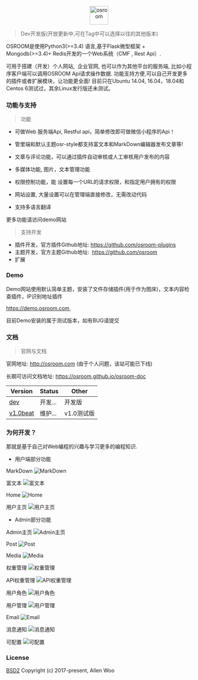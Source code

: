 
<div align=center><img width="auto" height="50" src="https://raw.githubusercontent.com/osroom/osroom/dev/apps/static/sys_imgs/osroom-logo.png" alt="osroom"/></div>

> Dev开发版(开放更新中,可在Tag中可以选择以往的其他版本)

OSROOM是使用Python3(>=3.4) 语言,基于Flask微型框架 + Mongodb(>=3.4)+ Redis开发的一个Web系统（CMF , Rest Api）.

可用于搭建（开发）个人网站,  企业官网, 也可以作为其他平台的服务端, 比如小程序客户端可以调用OSROOM Api请求操作数据.
功能支持方便,可以自己开发更多的插件或者扩展模块，让功能更全面!
目前只在Ubuntu 14.04, 16.04，18.04和Centos 6测试过，其余Linux发行版还未测试。

### 功能与支持

> 功能

- 可做Web 服务端Api, Restful api，简单修改即可做微信小程序的Api！

- 管里端和默认主题osr-style都支持富文本和MarkDown编辑器发布文章等!

- 文章与评论功能，可以通过插件自动审核或人工审核用户发布的内容

- 多媒体功能, 图片，文本管理功能

- 权限控制功能，能 设置每一个URL的请求权限，和指定用户拥有的权限

- 网站设置, 大量设置可以在管理端直接修改，无需改动代码

- 支持多语言翻译

更多功能请访问demo网站

> 支持开发

- 插件开发，官方插件Github地址: https://github.com/osroom-plugins
- 主题开发，官方主题Github地址:  https://github.com/osroom​​​​​​​
- 扩展 

### Demo

Demo网站使用默认简单主题，安装了文件存储插件(用于作为图床)，文本内容检查插件，IP识别地址插件

https://demo.osroom.com 

目前Demo安装的属于测试版本，如有BUG请提交

### 文档

> 官网与文档

官网地址: http://osroom.com (由于个人问题，该站可能已下线)

长期可访问文档地址: https://osroom.github.io/osroom-doc

|   Version  |   Status  |  Other   |
| --- | --- | --- |
|   [dev](https://github.com/osroom/osroom)    |  开发...   |    开发版 |
|   [v1.0beat](https://github.com/osroom/osroom/tree/v1.0(beta))  |  维护...   |   v1.0测试版  |

### 为何开发？

那就是基于自己对Web编程的兴趣与学习更多的编程知识.

* 用户端部分功能

MarkDown
![MarkDown](http://osshare.oss-cn-shenzhen.aliyuncs.com/Introduction/markdown.png)

富文本
![富文本](http://osshare.oss-cn-shenzhen.aliyuncs.com/Introduction/richtext.png)

Home
![Home](http://osshare.oss-cn-shenzhen.aliyuncs.com/Introduction/home.png)

用户主页
![用户主页](http://osshare.oss-cn-shenzhen.aliyuncs.com/Introduction/user-home.png)

* Admin部分功能

Admin主页
![Admin主页](http://osshare.oss-cn-shenzhen.aliyuncs.com/Introduction/admin.png)

Post
![Post](http://osshare.oss-cn-shenzhen.aliyuncs.com/Introduction/post.png)

Media
![Media](http://osshare.oss-cn-shenzhen.aliyuncs.com/Introduction/media.png)

权重管理
![权重管理](http://osshare.oss-cn-shenzhen.aliyuncs.com/Introduction/per1.png)

API权重管理
![API权重管理](http://osshare.oss-cn-shenzhen.aliyuncs.com/Introduction/api-per.png)

用户角色
![用户角色](http://osshare.oss-cn-shenzhen.aliyuncs.com/Introduction/role.png)

用户管理
![用户管理](http://osshare.oss-cn-shenzhen.aliyuncs.com/Introduction/userm.png)

Email
![Email](http://osshare.oss-cn-shenzhen.aliyuncs.com/Introduction/emailm.png)

消息通知
![消息通知](http://osshare.oss-cn-shenzhen.aliyuncs.com/Introduction/send_msg.png)

可配置
![可配置](http://osshare.oss-cn-shenzhen.aliyuncs.com/Introduction/config.png)


### License
[BSD2](http://opensource.org/licenses/BSD-2-Clause)
Copyright (c) 2017-present, Allen Woo
